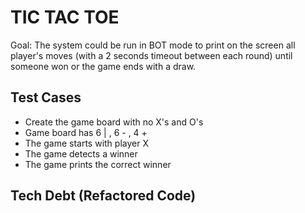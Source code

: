 # TIC TAC TOE
Goal: The system could be run in BOT mode to print on the screen all player's moves (with a 2 seconds timeout between each round) until someone won or the game ends with a draw.
## Test Cases
* Create the game board with no X's and O's
* Game board has 6 | , 6 - , 4 +
* The game starts with player X
* The game detects a winner
* The game prints the correct winner

## Tech Debt (Refactored Code)